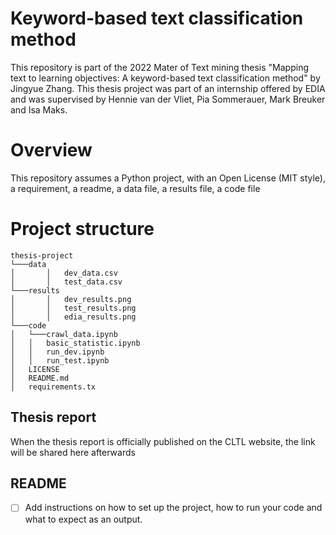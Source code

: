 # Keyword-based text classification method
This repository is part of the 2022 Mater of Text mining thesis "Mapping text to learning objectives: A keyword-based text classification method" by Jingyue Zhang. This thesis project was part of an internship offered by EDIA and was supervised by Hennie van der Vliet, Pia Sommerauer, Mark Breuker and Isa Maks.

# Overview
This repository assumes a Python project, with an Open License (MIT style), a requirement, a readme, a data file, a results file, a code file

# Project structure

```
thesis-project
└───data
│       │   dev_data.csv 
│       │   test_data.csv
└───results
│       │   dev_results.png 
│       │   test_results.png
│       │   edia_results.png
└───code
│   └───crawl_data.ipynb 
│   │   basic_statistic.ipynb
│   │   run_dev.ipynb
│   │   run_test.ipynb
│   LICENSE
│   README.md
│   requirements.tx
```

## Thesis report
When the thesis report is officially published on the CLTL website, the link will be shared here afterwards

## README
- [ ] Add instructions on how to set up the project, how to run your code and what to expect as an output.






